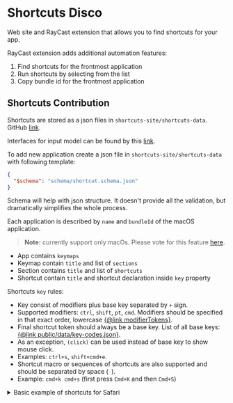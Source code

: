 # Shortcuts Disco

Web site and RayCast extension that allows you to find shortcuts for your app.

RayCast extension adds additional automation features:

1. Find shortcuts for the frontmost application
2. Run shortcuts by selecting from the list
3. Copy bundle id for the frontmost application

## Shortcuts Contribution

Shortcuts are stored as a json files in `shortcuts-site/shortcuts-data`.
GitHub [link](https://github.com/solomkinmv/shortcuts-disco/tree/main/shortcuts-site/shortcuts-data).

Interfaces for input model can be found by
this [link](https://github.com/solomkinmv/shortcuts-disco/blob/main/shortcuts-site/src/core/model/input/input-models.ts).

To add new application create a json file in `shortcuts-site/shortcuts-data` with following template:

```json
{
  "$schema": "schema/shortcut.schema.json"
}
```

Schema will help with json structure. It doesn't provide all the validation, but dramatically simplifies the whole
process.

Each application is described by `name` and `bundleId` of the macOS application.

> **Note:** currently support only macOs. Please vote for this feature [here](https://github.com/solomkinmv/shortcuts-disco/issues/2).

* App contains `keymaps`
* Keymap contain `title` and list of `sections` 
* Section contains `title` and list of `shortcuts`
* Shortcut contain `title` and shortcut declaration inside `key` property

Shortcuts `key` rules:
* Key consist of modifiers plus base key separated by `+` sign.
* Supported modifiers: `ctrl`, `shift`, `pt`, `cmd`. Modifiers should be specified in that exact order, lowercase [{@link modifierTokens}](https://github.com/solomkinmv/shortcuts-disco/blob/main/shortcuts-site/src/core/model/internal/modifiers.ts).
* Final shortcut token should always be a base key. List of all base keys: [{@link public/data/key-codes.json}](https://github.com/solomkinmv/shortcuts-disco/blob/main/shortcuts-site/public/data/key-codes.json).
* As an exception, `(click)` can be used instead of base key to show mouse click.
* Examples: `ctrl+s`, `shift+cmd+e`.
* Shortcut macro or sequences of shortcuts are also supported and should be separated by space (` `).
* Example: `cmd+k cmd+s` (first press `Cmd+K` and then `Cmd+S`)

<details>
  <summary>Basic example of shortcuts for Safari</summary>

```json
{
  "$schema": "schema/shortcut.schema.json",
  "bundleId": "com.apple.Safari",
  "name": "Safari",
  "keymaps": [
    {
      "title": "Default",
      "sections": [
        {
          "title": "Bookmarks",
          "shortcuts": [
            {
              "title": "Open Bookmarks Manager",
              "key": "opt+cmd+b"
            }
          ]
        },
        {
          "title": "Current Webpage",
          "shortcuts": [
            {
              "title": "Search the current webpage",
              "key": "cmd+f"
            },
            {
              "title": "Print the current webpage",
              "key": "cmd+p"
            }
          ]
        }
      ]
    }
  ]
}
```
</details>
